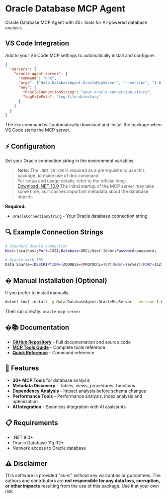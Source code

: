 # Oracle Database MCP Agent

Oracle Database MCP Agent with 30+ tools for AI-powered database analysis.

##  VS Code Integration

Add to your VS Code MCP settings to automatically install and configure:

```json
{
  "servers": {
    "oracle-agent-server": {
      "command": "dnx",
      "args": ["Hala.DatabaseAgent.OracleMcpServer", "--version", "1.0.15", "--yes"],
      "env": {
        "OracleConnectionString": "your-oracle-connection-string",
        "LogFilePath": "log-file-directory"
      }
    }
  }
}
```

The `dnx` command will automatically download and install the package when VS Code starts the MCP server.

## ⚡ Configuration

Set your Oracle connection string in the environment variables:

> **Note:** The `.NET 10 SDK` is required as a prerequisite to use this package, to make use of dnx command.  
> For setup and usage details, refer to the official blog:  
> [Download .NET 10.0](https://dotnet.microsoft.com/en-us/download/dotnet/10.0)
> The initial startup of the MCP server may take some time, as it caches important metadata about the database objects.

**Required:**
- `OracleConnectionString` - Your Oracle database connection string

## 🔍 Example Connection Strings

```bash
# Standard Oracle connection
Host=localhost;Port=1521;Database=ORCL;User Id=hr;Password=password;

# Oracle with TNS
Data Source=(DESCRIPTION=(ADDRESS=(PROTOCOL=TCP)(HOST=server)(PORT=1521))(CONNECT_DATA=(SERVICE_NAME=service)));User Id=user;Password=pass;
```

## � Manual Installation (Optional)

If you prefer to install manually:

```bash
dotnet tool install -g Hala.DatabaseAgent.OracleMcpServer --version 1.0.15
```

Then run directly: `oracle-mcp-server`

## �📚 Documentation

- **[GitHub Repository](https://github.com/ram62836/database-mcp-agent)** - Full documentation and source code
- **[MCP Tools Guide](https://github.com/ram62836/database-mcp-agent/blob/main/MCP_TOOLS_GUIDE.md)** - Complete tools reference
- **[Quick Reference](https://github.com/ram62836/database-mcp-agent/blob/main/QUICK_REFERENCE.md)** - Command reference

## 🎯 Features

- **30+ MCP Tools** for database analysis
- **Metadata Discovery** - Tables, views, procedures, functions
- **Dependency Analysis** - Impact analysis before schema changes
- **Performance Tools** - Performance analysis, index analysis and optimization
- **AI Integration** - Seamless integration with AI assistants

## 📋 Requirements

- .NET 8.0+
- Oracle Database 11g R2+
- Network access to Oracle database

## ⚠️ Disclaimer

This software is provided "as-is" without any warranties or guarantees. The authors and contributors are **not responsible for any data loss, corruption, or other impacts** resulting from the use of this package. Use it at your own risk.
